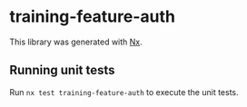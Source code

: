 # training-feature-auth

This library was generated with [Nx](https://nx.dev).

## Running unit tests

Run `nx test training-feature-auth` to execute the unit tests.
